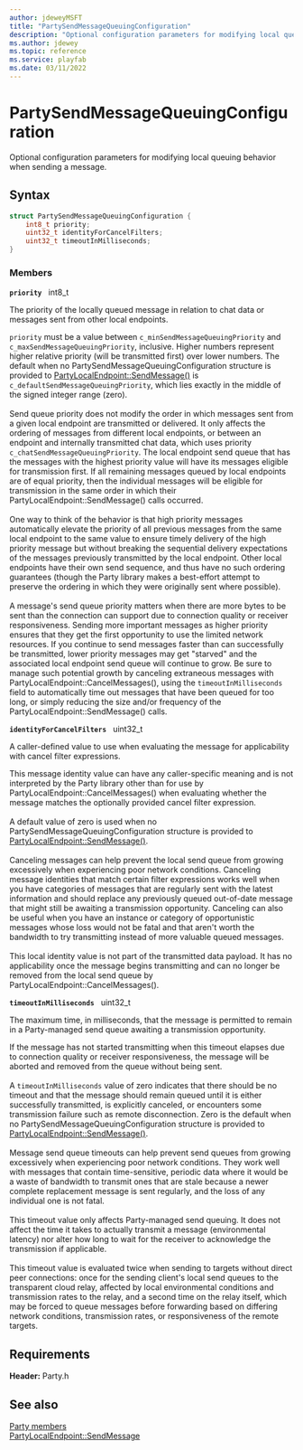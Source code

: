 ```yaml
---
author: jdeweyMSFT
title: "PartySendMessageQueuingConfiguration"
description: "Optional configuration parameters for modifying local queuing behavior when sending a message."
ms.author: jdewey
ms.topic: reference
ms.service: playfab
ms.date: 03/11/2022
---
```


# PartySendMessageQueuingConfiguration  

Optional configuration parameters for modifying local queuing behavior when sending a message.  

## Syntax  
  
```cpp
struct PartySendMessageQueuingConfiguration {  
    int8_t priority;  
    uint32_t identityForCancelFilters;  
    uint32_t timeoutInMilliseconds;  
}  
```
  
### Members  
  
**`priority`** &nbsp; int8_t  
  
The priority of the locally queued message in relation to chat data or messages sent from other local endpoints.
  
```priority``` must be a value between ```c_minSendMessageQueuingPriority``` and ```c_maxSendMessageQueuingPriority```, inclusive. Higher numbers represent higher relative priority (will be transmitted first) over lower numbers. The default when no PartySendMessageQueuingConfiguration structure is provided to [PartyLocalEndpoint::SendMessage()](../classes/PartyLocalEndpoint/methods/partylocalendpoint_sendmessage.md) is ```c_defaultSendMessageQueuingPriority```, which lies exactly in the middle of the signed integer range (zero). <br /><br /> Send queue priority does not modify the order in which messages sent from a given local endpoint are transmitted or delivered. It only affects the ordering of messages from different local endpoints, or between an endpoint and internally transmitted chat data, which uses priority ```c_chatSendMessageQueuingPriority```. The local endpoint send queue that has the messages with the highest priority value will have its messages eligible for transmission first. If all remaining messages queued by local endpoints are of equal priority, then the individual messages will be eligible for transmission in the same order in which their PartyLocalEndpoint::SendMessage() calls occurred.   <br /><br /> One way to think of the behavior is that high priority messages automatically elevate the priority of all previous messages from the same local endpoint to the same value to ensure timely delivery of the high priority message but without breaking the sequential delivery expectations of the messages previously transmitted by the local endpoint. Other local endpoints have their own send sequence, and thus have no such ordering guarantees (though the Party library makes a best-effort attempt to preserve the ordering in which they were originally sent where possible).   <br /><br /> A message's send queue priority matters when there are more bytes to be sent than the connection can support due to connection quality or receiver responsiveness. Sending more important messages as higher priority ensures that they get the first opportunity to use the limited network resources. If you continue to send messages faster than can successfully be transmitted, lower priority messages may get "starved" and the associated local endpoint send queue will continue to grow. Be sure to manage such potential growth by canceling extraneous messages with PartyLocalEndpoint::CancelMessages(), using the ```timeoutInMilliseconds``` field to automatically time out messages that have been queued for too long, or simply reducing the size and/or frequency of the PartyLocalEndpoint::SendMessage() calls.
  
**`identityForCancelFilters`** &nbsp; uint32_t  
  
A caller-defined value to use when evaluating the message for applicability with cancel filter expressions.
  
This message identity value can have any caller-specific meaning and is not interpreted by the Party library other than for use by PartyLocalEndpoint::CancelMessages() when evaluating whether the message matches the optionally provided cancel filter expression. <br /><br /> A default value of zero is used when no PartySendMessageQueuingConfiguration structure is provided to [PartyLocalEndpoint::SendMessage()](../classes/PartyLocalEndpoint/methods/partylocalendpoint_sendmessage.md).   <br /><br /> Canceling messages can help prevent the local send queue from growing excessively when experiencing poor network conditions. Canceling message identities that match certain filter expressions works well when you have categories of messages that are regularly sent with the latest information and should replace any previously queued out-of-date message that might still be awaiting a transmission opportunity. Canceling can also be useful when you have an instance or category of opportunistic messages whose loss would not be fatal and that aren't worth the bandwidth to try transmitting instead of more valuable queued messages.   <br /><br /> This local identity value is not part of the transmitted data payload. It has no applicability once the message begins transmitting and can no longer be removed from the local send queue by PartyLocalEndpoint::CancelMessages().
  
**`timeoutInMilliseconds`** &nbsp; uint32_t  
  
The maximum time, in milliseconds, that the message is permitted to remain in a Party-managed send queue awaiting a transmission opportunity.
  
If the message has not started transmitting when this timeout elapses due to connection quality or receiver responsiveness, the message will be aborted and removed from the queue without being sent. <br /><br /> A ```timeoutInMilliseconds``` value of zero indicates that there should be no timeout and that the message should remain queued until it is either successfully transmitted, is explicitly canceled, or encounters some transmission failure such as remote disconnection. Zero is the default when no PartySendMessageQueuingConfiguration structure is provided to [PartyLocalEndpoint::SendMessage()](../classes/PartyLocalEndpoint/methods/partylocalendpoint_sendmessage.md).   <br /><br /> Message send queue timeouts can help prevent send queues from growing excessively when experiencing poor network conditions. They work well with messages that contain time-sensitive, periodic data where it would be a waste of bandwidth to transmit ones that are stale because a newer complete replacement message is sent regularly, and the loss of any individual one is not fatal.   <br /><br /> This timeout value only affects Party-managed send queuing. It does not affect the time it takes to actually transmit a message (environmental latency) nor alter how long to wait for the receiver to acknowledge the transmission if applicable.   <br /><br /> This timeout value is evaluated twice when sending to targets without direct peer connections: once for the sending client's local send queues to the transparent cloud relay, affected by local environmental conditions and transmission rates to the relay, and a second time on the relay itself, which may be forced to queue messages before forwarding based on differing network conditions, transmission rates, or responsiveness of the remote targets.
  
  
## Requirements  
  
**Header:** Party.h
  
## See also  
[Party members](../party_members.md)  
[PartyLocalEndpoint::SendMessage](../classes/PartyLocalEndpoint/methods/partylocalendpoint_sendmessage.md)
  
  
